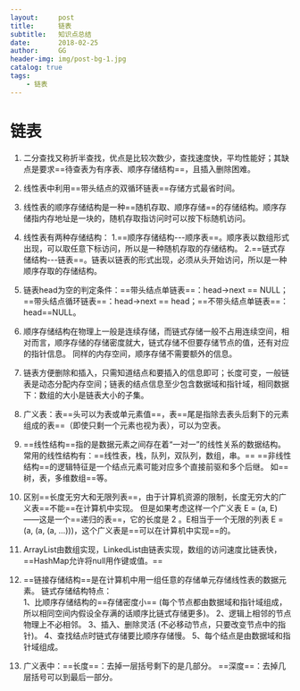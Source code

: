 ```yaml
---
layout:     post
title:      链表
subtitle:   知识点总结
date:       2018-02-25
author:     GG
header-img: img/post-bg-1.jpg
catalog: true
tags:
    - 链表
---
```


# 链表
1. 二分查找又称折半查找，优点是比较次数少，查找速度快，平均性能好；其缺点是要求==待查表为有序表、顺序存储结构==，且插入删除困难。
2. 线性表中利用==带头结点的双循环链表==存储方式最省时间。
3. 线性表的顺序存储结构是一种==随机存取、顺序存储==的存储结构。顺序存储指内存地址是一块的，随机存取指访问时可以按下标随机访问。
4. 线性表有两种存储结构：
1.==顺序存储结构---顺序表==。顺序表以数组形式出现，可以取任意下标访问，所以是一种随机存取的存储结构。
2.==链式存储结构---链表==。链表以链表的形式出现，必须从头开始访问，所以是一种顺序存取的存储结构。
5. 链表head为空的判定条件：==带头结点单链表==：head->next == NULL；==带头结点循环链表==：head->next == head；==不带头结点单链表==：head==NULL。
6.  顺序存储结构在物理上一般是连续存储，而链式存储一般不占用连续空间，相对而言，顺序存储的存储密度就大，链式存储不但要存储节点的值，还有对应的指针信息。 同样的内存空间，顺序存储不需要额外的信息。
7. 链表方便删除和插入，只需知道结点和要插入的信息即可；长度可变，一般链表是动态分配内存空间；链表的结点信息至少包含数据域和指针域，相同数据下：数组的大小是链表大小的子集。
8. 广义表：表==头可以为表或单元素值==，表==尾是指除去表头后剩下的元素组成的表==（即使只剩一个元素也视为表），可以为空表。

5. ==线性结构==指的是数据元素之间存在着“一对一”的线性关系的数据结构。
常用的线性结构有：==线性表，栈，队列，双队列，数组，串。==
==非线性结构==的逻辑特征是一个结点元素可能对应多个直接前驱和多个后继。
如==树，表，多维数组==等。
10. 区别==长度无穷大和无限列表==，由于计算机资源的限制，长度无穷大的广义表==不能==在计算机中实现。 但是如果考虑这样一个广义表 E = (a, E) ——这是一个==递归的表==，它的长度是 2 。E相当于一个无限的列表 E = (a, (a, (a, …)))，这个广义表是==可以在计算机中实现==的。
11. ArrayList由数组实现，LinkedList由链表实现，数组的访问速度比链表快，==HashMap允许将null用作键或值。==
12. ==链接存储结构==是在计算机中用一组任意的存储单元存储线性表的数据元素。
链式存储结构特点：  
1、比顺序存储结构的==存储密度小== (每个节点都由数据域和指针域组成，所以相同空间内假设全存满的话顺序比链式存储更多)。
2、逻辑上相邻的节点物理上不必相邻。
3、插入、删除灵活 (不必移动节点，只要改变节点中的指针)。
4、查找结点时链式存储要比顺序存储慢。
5、每个结点是由数据域和指针域组成。
13. 广义表中：==长度==：去掉一层括号剩下的是几部分。 
==深度==：去掉几层括号可以到最后一部分。